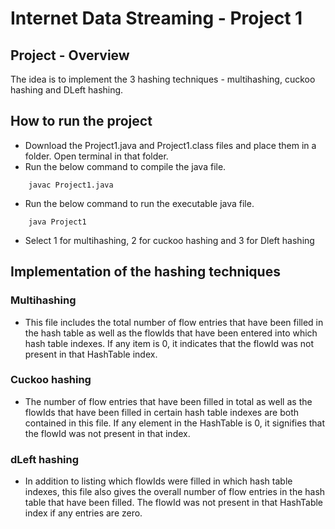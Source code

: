 # Internet Data Streaming - Project 1

## Project - Overview

The idea is to implement the 3 hashing techniques - multihashing, cuckoo hashing and DLeft hashing.

## How to run the project

- Download the Project1.java and Project1.class files and place them in a folder. Open terminal in that folder.
- Run the below command to compile the java file.
````
    javac Project1.java
````
- Run the below command to run the executable java file.
````
    java Project1
````
- Select 1 for multihashing, 2 for cuckoo hashing and 3 for Dleft hashing

## Implementation of the hashing techniques

### Multihashing
- This file includes the total number of flow entries that have been filled in the hash table as well as the flowIds that have been entered into which hash table indexes. If any item is 0, it indicates that the flowId was not present in that HashTable index.

### Cuckoo hashing
- The number of flow entries that have been filled in total as well as the flowIds that have been filled in certain hash table indexes are both contained in this file. If any element in the HashTable is 0, it signifies that the flowId was not present in that index.

### dLeft hashing
- In addition to listing which flowIds were filled in which hash table indexes, this file also gives the overall number of flow entries in the hash table that have been filled. The flowId was not present in that HashTable index if any entries are zero.



